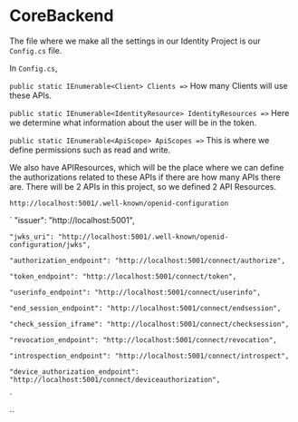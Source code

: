 # CoreBackend

The file where we make all the settings in our Identity Project is our `Config.cs` file.

In `Config.cs`,

`public static IEnumerable<Client> Clients =>` How many Clients will use these APIs.


`public static IEnumerable<IdentityResource> IdentityResources =>` Here we determine what information about the user will be in the token.


`public static IEnumerable<ApiScope> ApiScopes =>` This is where we define permissions such as read and write.


 We also have APIResources, which will be the place where we can define the authorizations related to these APIs if there are how many APIs there are.
 There will be 2 APIs in this project, so we defined 2 API Resources.

`http://localhost:5001/.well-known/openid-configuration` 

`
    "issuer": "http://localhost:5001",
    
    "jwks_uri": "http://localhost:5001/.well-known/openid-configuration/jwks",
    
    "authorization_endpoint": "http://localhost:5001/connect/authorize",
    
    "token_endpoint": "http://localhost:5001/connect/token",
    
    "userinfo_endpoint": "http://localhost:5001/connect/userinfo",
    
    "end_session_endpoint": "http://localhost:5001/connect/endsession",
    
    "check_session_iframe": "http://localhost:5001/connect/checksession",
    
    "revocation_endpoint": "http://localhost:5001/connect/revocation",
    
    "introspection_endpoint": "http://localhost:5001/connect/introspect",
    
    "device_authorization_endpoint": "http://localhost:5001/connect/deviceauthorization",


` 





`` 
